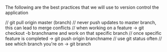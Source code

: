 The following are the best practices that we will use to version control the application 

// git pull origin master (branch)
// never push updates to master branch, this can lead to merge conflicts
// when working on a feature -> git checkout -b branchname and work on that specific branch
// once specific feature is completed -> git push origin branchname 
// use git status often 
// see which branch you're on -> git branch 
